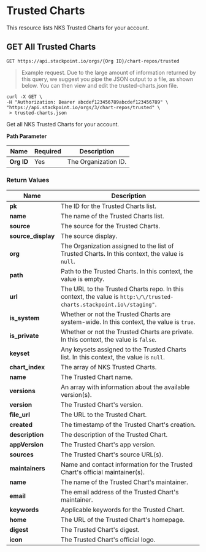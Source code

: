 # Trusted Charts

This resource lists NKS Trusted Charts for your account.

## GET All Trusted Charts

```shell
GET https://api.stackpoint.io/orgs/{Org ID}/chart-repos/trusted
```

> Example request. Due to the large amount of information returned by this query, we suggest you pipe the JSON output to a file, as shown below. You can then view and edit the trusted-charts.json file.

```shell
curl -X GET \
-H "Authorization: Bearer abcdef123456789abcdef123456789" \
"https://api.stackpoint.io/orgs/3/chart-repos/trusted" \
 > trusted-charts.json
 ```
Get all NKS Trusted Charts for your account.

**Path Parameter**

**Name** | **Required** | **Description**
-----|----------|-------------
**Org ID** | Yes | The Organization ID.

### Return Values

**Name** | **Description**
---------|-----------------
**pk** | The ID for the Trusted Charts list.
**name** | The name of the Trusted Charts list.
**source** | The source for the Trusted Charts.
**source_display** | The source display.
**org** | The Organization assigned to the list of Trusted Charts. In this context, the value is `null`.
**path** | Path to the Trusted Charts. In this context, the value is empty.
**url** | The URL to the Trusted Charts repo. In this context, the value is `http:\/\/trusted-charts.stackpoint.io\/staging"`.
**is_system** | Whether or not the Trusted Charts are system-wide. In this context, the value is `true`.
**is_private** | Whether or not the Trusted Charts are private. In this context, the value is `false`.
**keyset** | Any keysets assigned to the Trusted Charts list. In this context, the value is `null`.
**chart_index** | The array of NKS Trusted Charts.
**name** | The Trusted Chart name.
**versions** | An array with information about the available version(s).
**version** | The Trusted Chart's version.
**file_url** | The URL to the Trusted Chart.
**created** | The timestamp of the Trusted Chart's creation.
**description** | The description of the Trusted Chart.
**appVersion** | The Trusted Chart's app version.
**sources** | The Trusted Chart's source URL(s).
**maintainers** | Name and contact information for the Trusted Chart's official maintainer(s).
**name** | The name of the Trusted Chart's maintainer.
**email** | The email address of the Trusted Chart's maintainer.
**keywords** | Applicable keywords for the Trusted Chart.
**home** | The URL of the Trusted Chart's homepage.
**digest** | The Trusted Chart's digest.
**icon** | The Trusted Chart's official logo.
